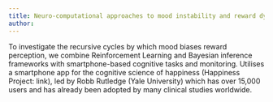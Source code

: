 ```yaml
---
title: Neuro-computational approaches to mood instability and reward dysregulation
author: 
---
```


To investigate the recursive cycles by which mood biases reward perception, we combine 
Reinforcement Learning and Bayesian inference frameworks with smartphone-based cognitive 
tasks and monitoring. Utilises a smartphone app for the cognitive science of happiness 
(Happiness Project: link), led by Robb Rutledge (Yale University) which has over 15,000 users 
and has already been adopted by many clinical studies worldwide.

